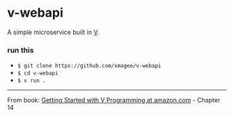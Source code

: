 # v-webapi
A simple microservice built in [V](https://vlang.io/).

### run this
 - `$ git clone https://github.com/xmagee/v-webapi`
 - `$ cd v-webapi`
 - `$ v run .`

--- 

From book: [Getting Started with V Programming at amazon.com](https://www.amazon.com/gp/product/1839213434/ref=ppx_yo_dt_b_search_asin_title?ie=UTF8&psc=1) - Chapter 14
